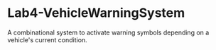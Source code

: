 # Lab4-VehicleWarningSystem
A combinational system to activate warning symbols depending on a vehicle's current condition.
